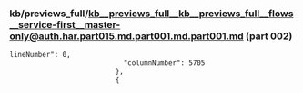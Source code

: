 ### kb/previews_full/kb__previews_full__kb__previews_full__flows__service-first__master-only@auth.har.part015.md.part001.md.part001.md (part 002)

```md
lineNumber": 0,
                            "columnNumber": 5705
                          },
                          {
 
```

```
